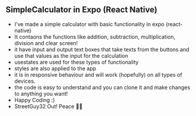 ## SimpleCalculator in Expo (React Native)

- I've made a simple calculator with basic functionality in expo (react-native) 
- It contaons the functions like addition, subtraction, multiplication, division and clear screen!
- it have input and output text boxes that take texts from the buttons and use that values as the input for the calculation
- usestates are used for these types of functionality
- styles are also applied to the  app 
- it is in responsive behaviour and will work (hopefully) on all types of devices.
- the code is easy to understand and you can clone it and make changes to anything you want!
- Happy Coding :) 
- StreetGuy32 Out! Peace ✌🏼
